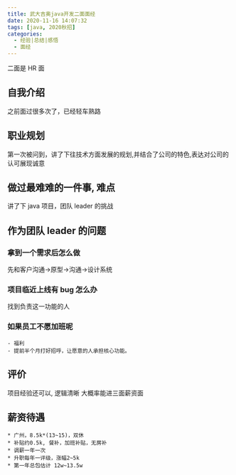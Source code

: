 ```yaml
---
title: 武大吉奥java开发二面面经
date: 2020-11-16 14:07:32
tags: [java, 2020秋招]
categories:
  - 经验|总结|感悟
  - 面经
---
```


二面是 HR 面

## 自我介绍

之前面过很多次了，已经轻车熟路

## 职业规划

第一次被问到，讲了下往技术方面发展的规划,并结合了公司的特色,表达对公司的认可展现诚意

## 做过最难难的一件事, 难点

讲了下 java 项目，团队 leader 的挑战

## 作为团队 leader 的问题

### 拿到一个需求后怎么做

先和客户沟通->原型->沟通->设计系统

### 项目临近上线有 bug 怎么办

找到负责这一功能的人

### 如果员工不愿加班呢

    - 福利
    - 提前半个月打好招呼，让愿意的人承担核心功能。

## 评价

项目经验还可以, 逻辑清晰
大概率能进三面薪资面

## 薪资待遇

    * 广州，8.5k*(13~15)，双休
    * 补贴约0.5k, 餐补，加班补贴，无房补
    * 调薪一年一次
    * 升职每年一评级，涨幅2~5k
    * 第一年总包估计 12w~13.5w

